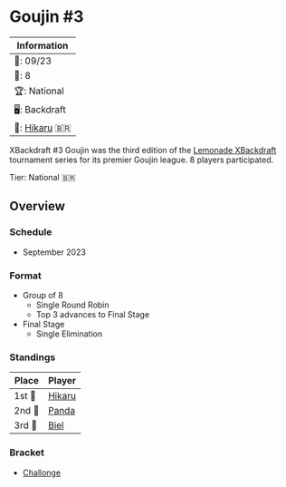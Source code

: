 # Goujin #3

|Information|
|-|
|:calendar:: 09/23|
|:busts_in_silhouette:: 8|
|:trophy:: National|
|:desktop_computer:: Backdraft|
|:1st_place_medal:: [Hikaru](../../players/brazilian/hikky.md) :brazil:|

XBackdraft #3 Goujin was the third edition of the [Lemonade XBackdraft](bdmain.md) tournament series for its premier Goujin league.
8 players participated.

Tier: National :brazil:

## Overview

### Schedule
- September 2023

### Format
- Group of 8
    - Single Round Robin 
    - Top 3 advances to Final Stage
- Final Stage
    - Single Elimination

### Standings

|Place|Player|
|-|-|
|1st :1st_place_medal:| [Hikaru](../../players/brazilian/hikky.md) |
|2nd :2nd_place_medal:| [Panda](../../players/brazilian/panda.md) |
|3rd :3rd_place_medal:| [Biel](../../players/brazilian/biel.md) |

### Bracket
- [Challonge](https://challonge.com/XBD3)
